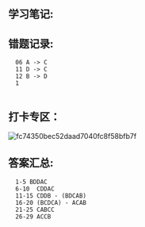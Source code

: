 ## 学习笔记:

## 错题记录:
```
  06 A -> C
  11 D -> C
  12 B -> D
  1
  

```

## 打卡专区：
![fc74350bec52daad7040fc8f58bfb7f](https://user-images.githubusercontent.com/68007558/179392229-9e8b6237-382f-448b-bc8b-4607a9174685.jpg)


## 答案汇总: 
```
  1-5 BDDAC
  6-10  CDDAC
  11-15 CDDB - (BDCAB)
  16-20 (BCDCA) - ACAB
  21-25 CABCC
  26-29 ACCB
```


